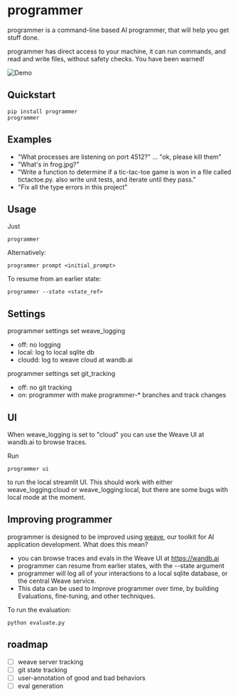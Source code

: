 # programmer

programmer is a command-line based AI programmer, that will help you get stuff done.

programmer has direct access to your machine, it can run commands, and read and write files, without safety checks. You have been warned!

![Demo](./assets/programmer-demo-1080.gif)

## Quickstart

```
pip install programmer
programmer 
```

## Examples

- "What processes are listening on port 4512?" ... "ok, please kill them"
- "What's in frog.jpg?"
- "Write a function to determine if a tic-tac-toe game is won in a file called tictactoe.py. also write unit tests, and iterate until they pass."
- "Fix all the type errors in this project"


## Usage

Just

```
programmer
```

Alternatively:
```
programmer prompt <initial_prompt>
```

To resume from an earlier state:
```
programmer --state <state_ref>
```

## Settings

programmer settings set weave_logging <value>
  - off: no logging
  - local: log to local sqlite db
  - cloudd: log to weave cloud at wandb.ai

programmer settings set git_tracking <value>
  - off: no git tracking
  - on: programmer with make programmer-* branches and track changes

## UI

When weave_logging is set to "cloud" you can use the Weave UI at wandb.ai to browse traces.

Run

```
programmer ui
```

to run the local streamlit UI. This should work with either weave_logging:cloud or weave_logging:local, but there are some bugs with local mode at the moment.


## Improving programmer

programmer is designed to be improved using [weave](https://wandb.me/weave), our toolkit for AI application development. What does this mean?

- you can browse traces and evals in the Weave UI at https://wandb.ai
- programmer can resume from earlier states, with the --state argument
- programmer will log all of your interactions to a local sqlite database, or the central Weave service.
- This data can be used to improve programmer over time, by building Evaluations, fine-tuning, and other techniques.

To run the evaluation:

```
python evaluate.py
```

## roadmap

- [ ] weave server tracking
- [ ] git state tracking
- [ ] user-annotation of good and bad behaviors
- [ ] eval generation